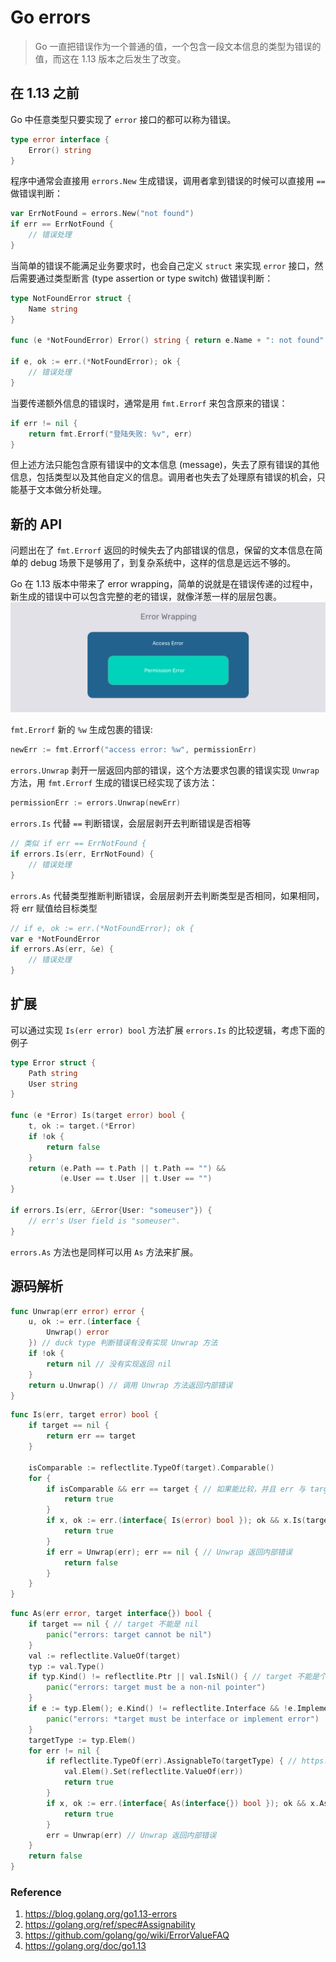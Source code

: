 Go errors
========

> Go 一直把错误作为一个普通的值，一个包含一段文本信息的类型为错误的值，而这在 1.13 版本之后发生了改变。

## 在 1.13 之前
Go 中任意类型只要实现了 `error` 接口的都可以称为错误。
```go
type error interface {
	Error() string
}
```

程序中通常会直接用 `errors.New` 生成错误，调用者拿到错误的时候可以直接用 `==` 做错误判断：
```go
var ErrNotFound = errors.New("not found")
if err == ErrNotFound {
	// 错误处理
}
```

当简单的错误不能满足业务要求时，也会自己定义 `struct` 来实现 `error` 接口，然后需要通过类型断言 (type assertion or type switch) 做错误判断：
```go
type NotFoundError struct {
    Name string
}

func (e *NotFoundError) Error() string { return e.Name + ": not found" }

if e, ok := err.(*NotFoundError); ok {
	// 错误处理
}
```

当要传递额外信息的错误时，通常是用 `fmt.Errorf` 来包含原来的错误：
```go
if err != nil {
	return fmt.Errorf("登陆失败: %v", err)
}
```
但上述方法只能包含原有错误中的文本信息 (message)，失去了原有错误的其他信息，包括类型以及其他自定义的信息。调用者也失去了处理原有错误的机会，只能基于文本做分析处理。

## 新的 API

问题出在了 `fmt.Errorf` 返回的时候失去了内部错误的信息，保留的文本信息在简单的 debug 场景下是够用了，到复杂系统中，这样的信息是远远不够的。

Go 在 1.13 版本中带来了 error wrapping，简单的说就是在错误传递的过程中，新生成的错误中可以包含完整的老的错误，就像洋葱一样的层层包裹。
![](./../images/error_wrapping.png)

 `fmt.Errorf` 新的 `%w` 生成包裹的错误:
```go
newErr := fmt.Errorf("access error: %w", permissionErr)
```

`errors.Unwrap` 剥开一层返回内部的错误，这个方法要求包裹的错误实现 `Unwrap` 方法，用 `fmt.Errorf` 生成的错误已经实现了该方法：
```go
permissionErr := errors.Unwrap(newErr)
```

`errors.Is` 代替 `==` 判断错误，会层层剥开去判断错误是否相等
```go
// 类似 if err == ErrNotFound {
if errors.Is(err, ErrNotFound) {
	// 错误处理
}
```

`errors.As` 代替类型推断判断错误，会层层剥开去判断类型是否相同，如果相同，将 err 赋值给目标类型
```go
// if e, ok := err.(*NotFoundError); ok {
var e *NotFoundError
if errors.As(err, &e) {
	// 错误处理
}
```

## 扩展

可以通过实现 `Is(err error) bool` 方法扩展 `errors.Is` 的比较逻辑，考虑下面的例子
```go
type Error struct {
    Path string
    User string
}

func (e *Error) Is(target error) bool {
    t, ok := target.(*Error)
    if !ok {
        return false
    }
    return (e.Path == t.Path || t.Path == "") &&
           (e.User == t.User || t.User == "")
}

if errors.Is(err, &Error{User: "someuser"}) {
    // err's User field is "someuser".
}
```
`errors.As` 方法也是同样可以用 `As` 方法来扩展。


## 源码解析

```go
func Unwrap(err error) error {
	u, ok := err.(interface {
		Unwrap() error
	}) // duck type 判断错误有没有实现 Unwrap 方法
	if !ok {
		return nil // 没有实现返回 nil
	}
	return u.Unwrap() // 调用 Unwrap 方法返回内部错误
}
```

```go
func Is(err, target error) bool {
	if target == nil {
		return err == target
	}

	isComparable := reflectlite.TypeOf(target).Comparable()
	for {
		if isComparable && err == target { // 如果能比较，并且 err 与 target 相等
			return true
		}
		if x, ok := err.(interface{ Is(error) bool }); ok && x.Is(target) { // 如果实现了 Is 方法，用 Is 来比较
			return true
		}
		if err = Unwrap(err); err == nil { // Unwrap 返回内部错误
			return false
		}
	}
}
```

```go
func As(err error, target interface{}) bool {
	if target == nil { // target 不能是 nil
		panic("errors: target cannot be nil")
	}
	val := reflectlite.ValueOf(target)
	typ := val.Type()
	if typ.Kind() != reflectlite.Ptr || val.IsNil() { // target 不能是个空指针
		panic("errors: target must be a non-nil pointer")
	}
	if e := typ.Elem(); e.Kind() != reflectlite.Interface && !e.Implements(errorType) { // target 必须是接口或者是实现了 error 接口的 struct
		panic("errors: *target must be interface or implement error")
	}
	targetType := typ.Elem()
	for err != nil {
		if reflectlite.TypeOf(err).AssignableTo(targetType) { // https://golang.org/ref/spec#Assignability
			val.Elem().Set(reflectlite.ValueOf(err))
			return true
		}
		if x, ok := err.(interface{ As(interface{}) bool }); ok && x.As(target) { // 如果定义 As 方法，通过 As 方法转换
			return true
		}
		err = Unwrap(err) // Unwrap 返回内部错误
	}
	return false
}
```

### Reference
1. https://blog.golang.org/go1.13-errors
2. https://golang.org/ref/spec#Assignability
3. https://github.com/golang/go/wiki/ErrorValueFAQ
4. https://golang.org/doc/go1.13